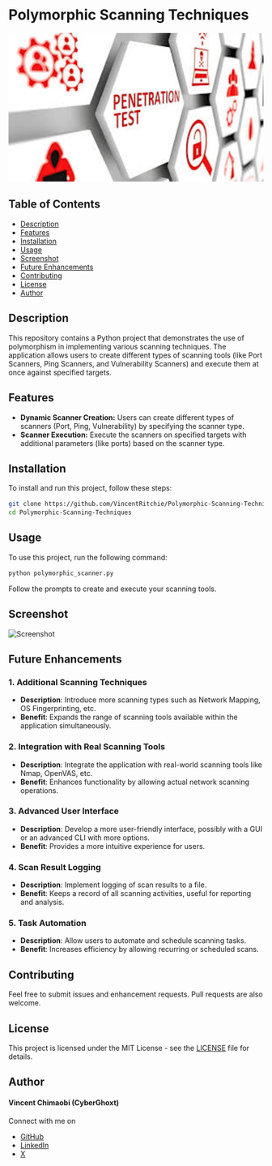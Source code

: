 
# Polymorphic Scanning Techniques

<a>
  <img src="https://github.com/VincentRitchie/Pentesting-Tools-Class-Hierarchy/blob/main/pentesting_hierarchy%20images.jpeg" alt="Logo" width="650" />
</a>

## Table of Contents
- [Description](#description)
- [Features](#features)
- [Installation](#installation)
- [Usage](#usage)
- [Screenshot](#screenshot)
- [Future Enhancements](#future-enhancements)
- [Contributing](#contributing)
- [License](#license)
- [Author](#author)

## Description
This repository contains a Python project that demonstrates the use of polymorphism in implementing various scanning techniques. The application allows users to create different types of scanning tools (like Port Scanners, Ping Scanners, and Vulnerability Scanners) and execute them at once against specified targets.

## Features
- **Dynamic Scanner Creation:** Users can create different types of scanners (Port, Ping, Vulnerability) by specifying the scanner type.
- **Scanner Execution:** Execute the scanners on specified targets with additional parameters (like ports) based on the scanner type.

## Installation
To install and run this project, follow these steps:

```sh
git clone https://github.com/VincentRitchie/Polymorphic-Scanning-Techniques.git
cd Polymorphic-Scanning-Techniques
```

## Usage
To use this project, run the following command:

```sh
python polymorphic_scanner.py
```

Follow the prompts to create and execute your scanning tools.

## Screenshot

<a>
  <img src="https://github.com/VincentRitchie/Polymorphic-Scanning-Techniques/blob/main/polymorphic_scanner_screenshot.png" alt="Screenshot" width="650" />
</a>

## Future Enhancements

### 1. **Additional Scanning Techniques**
   - **Description**: Introduce more scanning types such as Network Mapping, OS Fingerprinting, etc.
   - **Benefit**: Expands the range of scanning tools available within the application simultaneously.

### 2. **Integration with Real Scanning Tools**
   - **Description**: Integrate the application with real-world scanning tools like Nmap, OpenVAS, etc.
   - **Benefit**: Enhances functionality by allowing actual network scanning operations.

### 3. **Advanced User Interface**
   - **Description**: Develop a more user-friendly interface, possibly with a GUI or an advanced CLI with more options.
   - **Benefit**: Provides a more intuitive experience for users.

### 4. **Scan Result Logging**
   - **Description**: Implement logging of scan results to a file.
   - **Benefit**: Keeps a record of all scanning activities, useful for reporting and analysis.

### 5. **Task Automation**
   - **Description**: Allow users to automate and schedule scanning tasks.
   - **Benefit**: Increases efficiency by allowing recurring or scheduled scans.

## Contributing

Feel free to submit issues and enhancement requests. Pull requests are also welcome.

## License

This project is licensed under the MIT License - see the [LICENSE](https://github.com/VincentRitchie/Polymorphic-Scanning-Techniques/blob/main/LICENSE) file for details.

## Author

#### Vincent Chimaobi (CyberGhoxt)

Connect with me on 
- [GitHub](https://www.github.com/VincentRitchie/VincentRitchie)
- [LinkedIn](https://www.linkedin.com/in/vincent-chimaobi-53b458216?trk=contact-info)
- [X](https://x.com/vin_chimaobi042)
